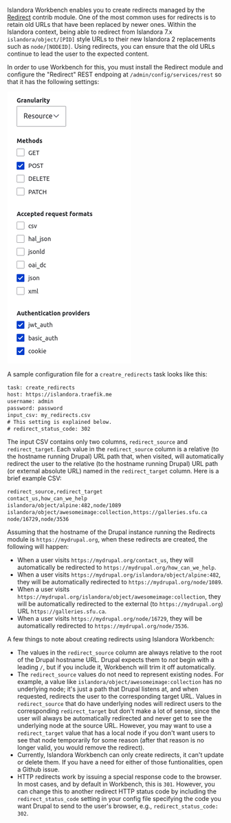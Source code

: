 Islandora Workbench enables you to create redirects managed by the [Redirect](https://www.drupal.org/project/redirect) contrib module. One of the most common uses for redirects is to retain old URLs that have been replaced by newer ones. Within the Islandora context, being able to redirect from Islandora 7.x `islandora/object/[PID]` style URLs to their new Islandora 2 replacements such as `node/[NODEID]`. Using redirects, you can ensure that the old URLs continue to lead the user to the expected content.

In order to use Workbench for this, you must install the Redirect module and configure the "Redirect" REST endpoing at `/admin/config/services/rest` so that it has the following settings:

![Redirect REST endpoint settings](images/redirect_rest_configs.png)

A sample configuration file for a `creatre_redirects` task looks like this:

```
task: create_redirects
host: https://islandora.traefik.me
username: admin
password: password
input_csv: my_redirects.csv
# This setting is explained below.
# redirect_status_code: 302
```

The input CSV contains only two columns, `redirect_source` and `redirect_target`. Each value in the `redirect_source` column is a relative (to the hostname running Drupal) URL path that, when visited, will automatically redirect the user to the relative (to the hostname running Drupal) URL path (or external absolute URL) named in the `redirect_target` column. Here is a brief example CSV:

```
redirect_source,redirect_target
contact_us,how_can_we_help
islandora/object/alpine:482,node/1089
islandora/object/awesomeimage:collection,https://galleries.sfu.ca
node/16729,node/3536
```

Assuming that the hostname of the Drupal instance running the Redirects module is `https://mydrupal.org`, when these redirects are created, the following will happen:

- When a user visits `https://mydrupal.org/contact_us`, they will automatically be redirected to `https://mydrupal.org/how_can_we_help`.
- When a user visits `https://mydrupal.org/islandora/object/alpine:482`, they will be automatically redirected to `https://mydrupal.org/node/1089`.
- When a user visits `https://mydrupal.org/islandora/object/awesomeimage:collection`, they will be automatically redirected to the external (to `https://mydrupal.org`) URL `https://galleries.sfu.ca`.
- When a user visits `https://mydrupal.org/node/16729`, they will be automatically redirected to `https://mydrupal.org/node/3536`.

A few things to note about creating redirects using Islandora Workbench:

- The values in the `redirect_source` column are always relative to the root of the Drupal hostname URL. Drupal expects them to *not* begin with a leading `/`, but if you include it, Workbench will trim it off automatically.
- The `redirect_source` values do not need to represent existing nodes. For example, a value like `islandora/object/awesomeimage:collection` has no underlying node; it's just a path that Drupal listens at, and when requested, redirects the user to the corresponding target URL. Values in `redirect_source` that do have underlying nodes will redirect users to the corresponding `redirect_target` but don't make a lot of sense, since the user will always be automatically redirected and never get to see the underlying node at the source URL. However, you may want to use a `redirect_target` value that has a local node if you don't want users to see that node temporarily for some reason (after that reason is no longer valid, you would remove the redirect).
- Currently, Islandora Workbench can only create redirects, it can't update or delete them. If you have a need for either of those funtionalities, open a Github issue.
- HTTP redirects work by issuing a special response code to the browser. In most cases, and by default in Workbench, this is `301`. However, you can change this to another redirect HTTP status code by including the `redirect_status_code` setting in your config file specifying the code you want Drupal to send to the user's browser, e.g., `redirect_status_code: 302`.

